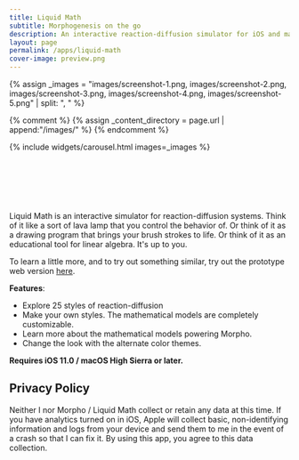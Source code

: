 ```yaml
---
title: Liquid Math
subtitle: Morphogenesis on the go
description: An interactive reaction-diffusion simulator for iOS and macOS. Built with Swift and Metal.
layout: page
permalink: /apps/liquid-math
cover-image: preview.png
---
```


{% assign _images = "images/screenshot-1.png, images/screenshot-2.png, images/screenshot-3.png, images/screenshot-4.png, images/screenshot-5.png" | split: ", " %}

{% comment %}
{% assign _content_directory = page.url | append:"/images/" %}
{% endcomment %}

{% include widgets/carousel.html images=_images %}

<div style="text-align:center; margin-top:2rem; margin-bottom: 1rem; padding-top: 1rem;">
    <a href="https://itunes.apple.com/us/app/liquid-math/id1331320224?mt=8" style="display:inline-block;overflow:hidden;background:url(https://linkmaker.itunes.apple.com/assets/shared/badges/en-us/appstore-lrg.svg) no-repeat;width:135px;height:40px;background-size:contain;"></a>
    <a href="https://geo.itunes.apple.com/us/app/morpho/id1280150140?mt=12" style="display:inline-block;overflow:hidden;background:url(//linkmaker.itunes.apple.com/assets/shared/badges/en-us/macappstore-lrg.svg) no-repeat;width:165px;height:40px;background-size:contain;"></a>
</div>

Liquid Math is an interactive simulator for reaction-diffusion systems. Think of it like a sort of lava lamp that you control the behavior of. Or think of it as a drawing program that brings your brush strokes to life. Or think of it as an educational tool for linear algebra. It's up to you.

To learn a little more, and to try out something similar, try out the prototype web version [here](/projects/reaction-diffusion/).

**Features**:
- Explore 25 styles of reaction-diffusion
- Make your own styles. The mathematical models are completely customizable.
- Learn more about the mathematical models powering Morpho.
- Change the look with the alternate color themes.

**Requires iOS 11.0 / macOS High Sierra or later.**


<h2>Privacy Policy</h2>
Neither I nor Morpho / Liquid Math collect or retain any data at this time. If you have analytics turned on in iOS, Apple will collect basic, non-identifying information and logs from your device and send them to me in the event of a crash so that I can fix it. By using this app, you agree to this data collection.